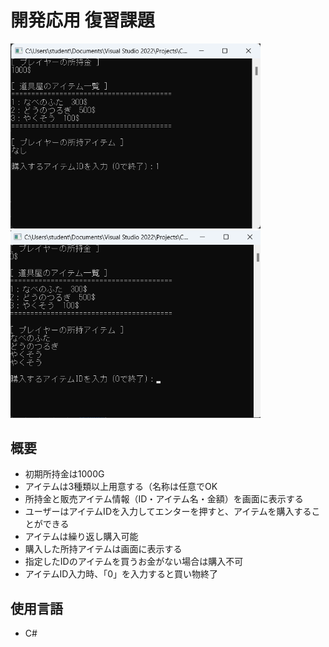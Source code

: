 # 開発応用 復習課題
<p>
<img alt="実画面1" src="https://github.com/Ria2421/RPG_item/blob/460729c3a40506f8e13ee40e7daf2135f4fab986/img/%E3%82%B9%E3%82%AF%E3%83%AA%E3%83%BC%E3%83%B3%E3%82%B7%E3%83%A7%E3%83%83%E3%83%88%20(143).png?raw=true" width="400px">
<img alt="実画面2" src="https://github.com/Ria2421/RPG_item/blob/460729c3a40506f8e13ee40e7daf2135f4fab986/img/%E3%82%B9%E3%82%AF%E3%83%AA%E3%83%BC%E3%83%B3%E3%82%B7%E3%83%A7%E3%83%83%E3%83%88%20(144).png?raw=true" width="400px">
</p>

## 概要
+ 初期所持金は1000G
+ アイテムは3種類以上用意する（名称は任意でOK
+ 所持金と販売アイテム情報（ID・アイテム名・金額）を画面に表示する
+ ユーザーはアイテムIDを入力してエンターを押すと、アイテムを購入することができる
+ アイテムは繰り返し購入可能
+ 購入した所持アイテムは画面に表示する
+ 指定したIDのアイテムを買うお金がない場合は購入不可
+ アイテムID入力時、「0」を入力すると買い物終了

## 使用言語
+ C#
